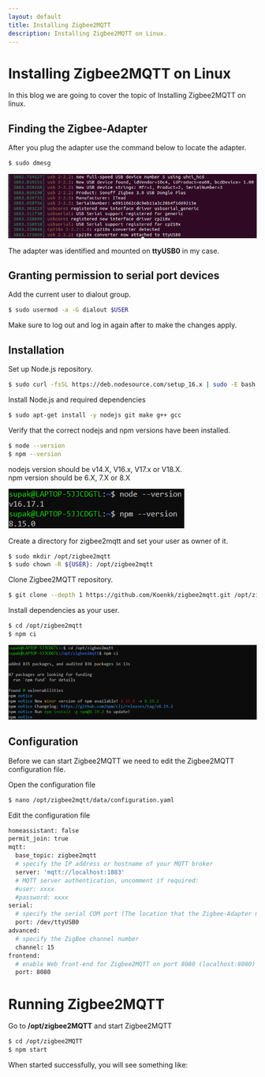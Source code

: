 ```yaml
---
layout: default
title: Installing Zigbee2MQTT
description: Installing Zigbee2MQTT on Linux.
---
```


# Installing Zigbee2MQTT on Linux

In this blog we are going to cover the topic of Installing Zigbee2MQTT on linux.

## Finding the Zigbee-Adapter

After you plug the adapter use the command below to locate the adapter.

```sh
$ sudo dmesg
```
![dmesg output](/assets/images/installing_zigbee2mqtt_on_linux/dmesg_output.png)

The adapter was identified and mounted on **ttyUSB0** in my case.

## Granting permission to serial port devices

Add the current user to dialout group.

```sh
$ sudo usermod -a -G dialout $USER
```

Make sure to log out and log in again after to make the changes apply.

## Installation

Set up Node.js repository.
```sh
$ sudo curl -fsSL https://deb.nodesource.com/setup_16.x | sudo -E bash -
```

Install Node.js and required dependencies
```sh
$ sudo apt-get install -y nodejs git make g++ gcc
```

Verify that the correct nodejs and npm versions have been installed.
```sh
$ node --version
$ npm --version
```
nodejs version should be v14.X, V16.x, V17.x or V18.X. \
npm version should be 6.X, 7.X or 8.X

![Correct version example](/assets/images/CorrectVersionExample.png)

Create a directory for zigbee2mqtt and set your user as owner of it.
```sh
$ sudo mkdir /opt/zigbee2mqtt
$ sudo chown -R ${USER}: /opt/zigbee2mqtt
```

Clone Zigbee2MQTT repository.
```sh
$ git clone --depth 1 https://github.com/Koenkk/zigbee2mqtt.git /opt/zigbee2mqtt
```

Install dependencies as your user.
```sh
$ cd /opt/zigbee2mqtt
$ npm ci
```

![npm](/assets/images/npm.png)

## Configuration

Before we can start Zigbee2MQTT we need to edit the Zigbee2MQTT configuration file.

Open the configuration file

```sh
$ nano /opt/zigbee2mqtt/data/configuration.yaml
```

Edit the configuration file

```sh
homeassistant: false
permit_join: true
mqtt:
  base_topic: zigbee2mqtt
  # specify the IP address or hostname of your MQTT broker
  server: 'mqtt://localhost:1883'
  # MQTT server authentication, uncomment if required:
  #user: xxxx
  #password: xxxx
serial:
  # specify the serial COM port (The location that the Zigbee-Adapter mounted on.)
  port: /dev/ttyUSB0
advanced:
  # specify the ZigBee channel number
  channel: 15
frontend:
  # enable Web front-end for Zigbee2MQTT on port 8080 (localhost:8080)
  port: 8080  
```
# Running Zigbee2MQTT

Go to **/opt/zigbee2MQTT** and start Zigbee2MQTT

```sh
$ cd /opt/zigbee2MQTT
$ npm start
```

When started successfully, you will see something like:

